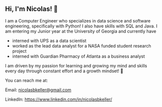 ## Hi, I'm Nicolas! 👋

I am a Computer Engineer who specializes in data science and software engineering, specifically with Python! I also have skills with SQL and Java. I am entering my Junior year at the University of Georgia and currently have
  - interned with UPS as a data scientist
  - worked as the lead data analyst for a NASA funded student research project
  - interned with Guardian Pharmacy of Atlanta as a business analyst

I am driven by my passion for learning and growing my mind and skills every day through constant effort and a growth mindset! 🌱

You can reach me at:

Email: nicolasbkeller@gmail.com

LinkedIn: https://www.linkedin.com/in/nicolasbkeller/

<!--
**NicolasKeller-ULTRA/NicolasKeller-ULTRA** is a ✨ _special_ ✨ repository because its `README.md` (this file) appears on your GitHub profile.

Here are some ideas to get you started:

- 🔭 I’m currently working on ...
- 🌱 I’m currently learning ...
- 👯 I’m looking to collaborate on ...
- 🤔 I’m looking for help with ...
- 💬 Ask me about ...
- 📫 How to reach me: ...
- 😄 Pronouns: ...
- ⚡ Fun fact: ...
-->
